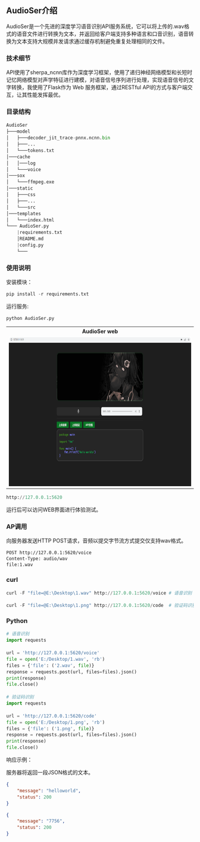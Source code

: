 ## AudioSer介绍

AudioSer是一个先进的深度学习语音识别API服务系统，它可以将上传的.wav格式的语音文件进行转换为文本，并返回给客户端支持多种语言和口音识别，语音转换为文本支持大规模并发请求通过缓存机制避免重复处理相同的文件。

### 技术细节
API使用了sherpa_ncnn库作为深度学习框架，使用了递归神经网络模型和长短时记忆网络模型对声学特征进行建模，对语音信号序列进行处理，实现语音信号的文字转换，我使用了Flask作为 Web 服务框架，通过RESTful API的方式与客户端交互，让其性能发挥最优。

### 目录结构

```python
AudioSer
├───model
│   ├───decoder_jit_trace-pnnx.ncnn.bin
│   ├───...
│   └───tokens.txt
│───cache
│   │───log
│   └───voice
│───sox
│   └───ffmpeg.exe
│───static
│   ├───css
│   ├───...
│   └───src
│───templates
│   └───index.html
└─── AudioSer.py
    |requirements.txt
    │README.md
    |config.py
    └───
```

### 使用说明

安装模块：

```python
pip install -r requirements.txt
```

运行服务:

```python
python AudioSer.py
```

<table style="width:100%">
  <tr>
    <th>AudioSer web</th>

  </tr>
  <tr>
    <td><img src="/web.png" alt="AudioSer web" height="400"></td>

  </tr>
</table>


```python
http://127.0.0.1:5620
```
运行后可以访问WEB界面进行体验测试。

### AP调用

向服务器发送HTTP POST请求，音频以提交字节流方式提交仅支持wav格式。

```pytohn
POST http://127.0.0.1:5620/voice 
Content-Type: audio/wav
file:1.wav
```

### curl

```python
curl -F "file=@E:\Desktop\1.wav" http://127.0.0.1:5620/voice # 语音识别

curl -F "file=@E:\Desktop\1.png" http://127.0.0.1:5620/code  # 验证码识别
```

### Python

```python
# 语音识别
import requests

url = 'http://127.0.0.1:5620/voice'
file = open('E:/Desktop/1.wav', 'rb')
files = {'file': ('2.wav', file)}
response = requests.post(url, files=files).json()
print(response)
file.close()

# 验证码识别
import requests

url = 'http://127.0.0.1:5620/code'
file = open('E:/Desktop/1.png', 'rb')
files = {'file': ('1.png', file)}
response = requests.post(url, files=files).json()
print(response)
file.close()
```

响应示例：

服务器将返回一段JSON格式的文本。

```json
{ 
    "message": "helloworld",
    "status": 200
} 
```

```json
{ 
    "message": "7756",
    "status": 200
} 
```
